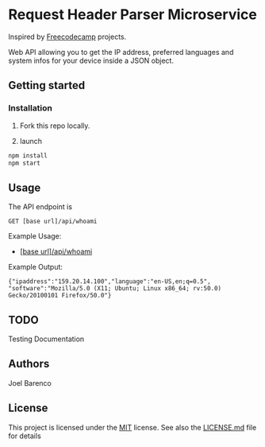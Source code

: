 # Request Header Parser Microservice

Inspired by [Freecodecamp](https://learn.freecodecamp.org/apis-and-microservices/apis-and-microservices-projects/exercise-tracker) projects.

Web API allowing you to get the IP address, preferred languages
and system infos for your device inside a JSON object.

## Getting started

### Installation

1) Fork this repo locally.

2) launch 
```bash
npm install 
npm start
```

## Usage

The API endpoint is  
```
GET [base url]/api/whoami
```

Example Usage: 
- [[base url]/api/whoami]()
  
Example Output:
```
{"ipaddress":"159.20.14.100","language":"en-US,en;q=0.5",
"software":"Mozilla/5.0 (X11; Ubuntu; Linux x86_64; rv:50.0) Gecko/20100101 Firefox/50.0"}
```

## TODO

Testing
Documentation

## Authors

Joel Barenco

## License

This project is licensed under the [MIT](https://choosealicense.com/licenses/mit/) license.
See also the [LICENSE.md](LICENSE.md) file for details